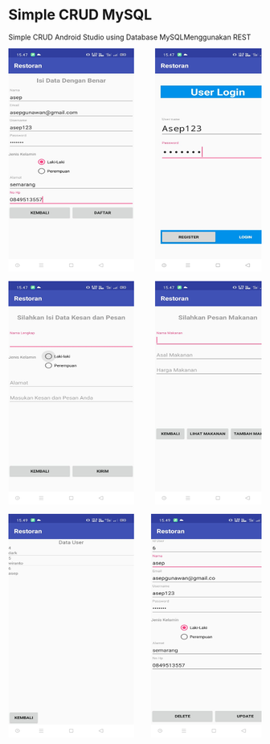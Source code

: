 # Simple CRUD MySQL
Simple CRUD Android Studio using Database MySQLMenggunakan REST

<pre>
<img src="Screenshot_1.jpeg" width="250" height="444">     <img src="Screenshot_2.jpeg" width="250" height="444">     <img src="Screenshot_3.jpeg" width="250" height="444">

<img src="Screenshot_4.jpeg" width="250" height="444">     <img src="Screenshot_5.jpeg" width="250" height="444">     <img src="Screenshot_6.jpeg" width="250" height="444">

<img src="Screenshot_7.jpeg" width="250" height="444">    <img src="Screenshot_8.jpeg" width="250" height="444">
</pre>
